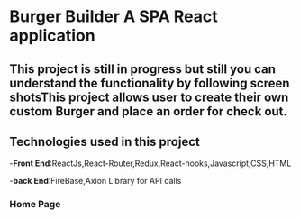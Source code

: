 

# Burger Builder A SPA React application

## __This project is still in progress but still you can understand the functionality by following screen shotsThis project allows user to create their own custom Burger and place an order for check out.__

## __Technologies used in this project__
-__Front End__:ReactJs,React-Router,Redux,React-hooks,Javascript,CSS,HTML

-__back End__:FireBase,Axion Library for API calls


### Home Page


